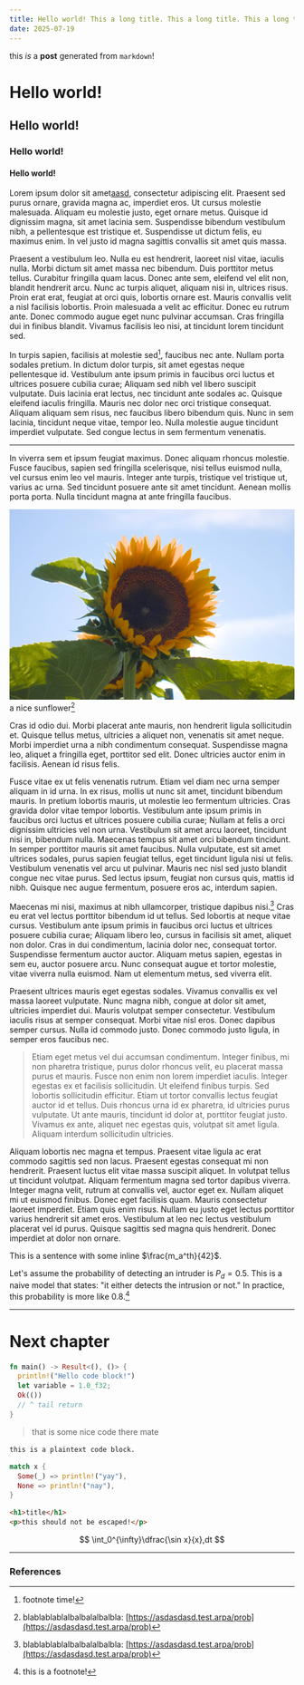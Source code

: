 ```yaml
---
title: Hello world! This a long title. This a long title. This a long title. This a long title. This a long title. This a long title. This a long title. This a long title.
date: 2025-07-19
---
```


this _is_ a **post** generated from `markdown`!

# Hello world!

## Hello world!

### Hello world!

#### Hello world!

[a]: http://asd.arpa/

Lorem ipsum dolor sit amet[aasd][a], consectetur adipiscing elit. Praesent sed purus ornare, gravida magna ac, imperdiet eros. Ut cursus molestie malesuada. Aliquam eu molestie justo, eget ornare metus. Quisque id dignissim magna, sit amet lacinia sem. Suspendisse bibendum vestibulum nibh, a pellentesque est tristique et. Suspendisse ut dictum felis, eu maximus enim. In vel justo id magna sagittis convallis sit amet quis massa.

Praesent a vestibulum leo. Nulla eu est hendrerit, laoreet nisl vitae, iaculis nulla. Morbi dictum sit amet massa nec bibendum. Duis porttitor metus tellus. Curabitur fringilla quam lacus. Donec ante sem, eleifend vel elit non, blandit hendrerit arcu. Nunc ac turpis aliquet, aliquam nisi in, ultrices risus. Proin erat erat, feugiat at orci quis, lobortis ornare est. Mauris convallis velit a nisl facilisis lobortis. Proin malesuada a velit ac efficitur. Donec eu rutrum ante. Donec commodo augue eget nunc pulvinar accumsan. Cras fringilla dui in finibus blandit. Vivamus facilisis leo nisi, at tincidunt lorem tincidunt sed.

In turpis sapien, facilisis at molestie sed[^gen], faucibus nec ante. Nullam porta sodales pretium. In dictum dolor turpis, sit amet egestas neque pellentesque id. Vestibulum ante ipsum primis in faucibus orci luctus et ultrices posuere cubilia curae; Aliquam sed nibh vel libero suscipit vulputate. Duis lacinia erat lectus, nec tincidunt ante sodales ac. Quisque eleifend iaculis fringilla. Mauris nec dolor nec orci tristique consequat. Aliquam aliquam sem risus, nec faucibus libero bibendum quis. Nunc in sem lacinia, tincidunt neque vitae, tempor leo. Nulla molestie augue tincidunt imperdiet vulputate. Sed congue lectus in sem fermentum venenatis.

---

[^gen]: footnote time!

In viverra sem et ipsum feugiat maximus. Donec aliquam rhoncus molestie. Fusce faucibus, sapien sed fringilla scelerisque, nisi tellus euismod nulla, vel cursus enim leo vel mauris. Integer ante turpis, tristique vel tristique ut, varius ac urna. Sed tincidunt posuere ante sit amet tincidunt. Aenean mollis porta porta. Nulla tincidunt magna at ante fringilla faucibus.

![an image](/assets/img.jpg)
a nice sunflower[^sf]

Cras id odio dui. Morbi placerat ante mauris, non hendrerit ligula sollicitudin et. Quisque tellus metus, ultricies a aliquet non, venenatis sit amet neque. Morbi imperdiet urna a nibh condimentum consequat. Suspendisse magna leo, aliquet a fringilla eget, porttitor sed elit. Donec ultricies auctor enim in facilisis. Aenean id risus felis.

Fusce vitae ex ut felis venenatis rutrum. Etiam vel diam nec urna semper aliquam in id urna. In ex risus, mollis ut nunc sit amet, tincidunt bibendum mauris. In pretium lobortis mauris, ut molestie leo fermentum ultricies. Cras gravida dolor vitae tempor lobortis. Vestibulum ante ipsum primis in faucibus orci luctus et ultrices posuere cubilia curae; Nullam at felis a orci dignissim ultricies vel non urna. Vestibulum sit amet arcu laoreet, tincidunt nisi in, bibendum nulla. Maecenas tempus sit amet orci bibendum tincidunt. In semper porttitor mauris sit amet faucibus. Nulla vulputate, est sit amet ultrices sodales, purus sapien feugiat tellus, eget tincidunt ligula nisi ut felis. Vestibulum venenatis vel arcu ut pulvinar. Mauris nec nisl sed justo blandit congue nec vitae purus. Sed lectus ipsum, feugiat non cursus quis, mattis id nibh. Quisque nec augue fermentum, posuere eros ac, interdum sapien.

Maecenas mi nisi, maximus at nibh ullamcorper, tristique dapibus nisi.[^sf] Cras eu erat vel lectus porttitor bibendum id ut tellus. Sed lobortis at neque vitae cursus. Vestibulum ante ipsum primis in faucibus orci luctus et ultrices posuere cubilia curae; Aliquam libero leo, cursus in facilisis sit amet, aliquet non dolor. Cras in dui condimentum, lacinia dolor nec, consequat tortor. Suspendisse fermentum auctor auctor. Aliquam metus sapien, egestas in sem eu, auctor posuere arcu. Nunc consequat augue et tortor molestie, vitae viverra nulla euismod. Nam ut elementum metus, sed viverra elit.

Praesent ultrices mauris eget egestas sodales. Vivamus convallis ex vel massa laoreet vulputate. Nunc magna nibh, congue at dolor sit amet, ultricies imperdiet dui. Mauris volutpat semper consectetur. Vestibulum iaculis risus at semper consequat. Morbi vitae nisl eros. Donec dapibus semper cursus. Nulla id commodo justo. Donec commodo justo ligula, in semper eros faucibus nec.

> Etiam eget metus vel dui accumsan condimentum. Integer finibus, mi non pharetra tristique, purus dolor rhoncus velit, eu placerat massa purus et mauris. Fusce non enim non lorem imperdiet iaculis. Integer egestas ex et facilisis sollicitudin. Ut eleifend finibus turpis. Sed lobortis sollicitudin efficitur. Etiam ut tortor convallis lectus feugiat auctor id et tellus. Duis rhoncus urna id ex pharetra, id ultricies purus vulputate. Ut ante mauris, tincidunt id dolor at, porttitor feugiat justo. Vivamus ex ante, aliquet nec egestas quis, volutpat sit amet ligula. Aliquam interdum sollicitudin ultricies.

Aliquam lobortis nec magna et tempus. Praesent vitae ligula ac erat commodo sagittis sed non lacus. Praesent egestas consequat mi non hendrerit. Praesent luctus elit vitae massa suscipit aliquet. In volutpat tellus ut tincidunt volutpat. Aliquam fermentum magna sed tortor dapibus viverra. Integer magna velit, rutrum at convallis vel, auctor eget ex. Nullam aliquet mi ut euismod finibus. Donec eget facilisis quam. Mauris consectetur laoreet imperdiet. Etiam quis enim risus. Nullam eu justo eget lectus porttitor varius hendrerit sit amet eros. Vestibulum at leo nec lectus vestibulum placerat vel id purus. Quisque sagittis sed magna quis hendrerit. Donec imperdiet at dolor non ornare.

This is a sentence with some inline $\frac{m_a^th}{42}$.

Let's assume the probability of detecting an intruder is $P_d = 0.5$. This is a naive model that states: "it either detects the intrusion or not."
In practice, this probability is more like $0.8$.[^prob]

---

[^prob]: this is a footnote!

# Next chapter

```rust
fn main() -> Result<(), ()> {
  println!("Hello code block!")
  let variable = 1.0_f32;
  Ok(())
  // ^ tail return
}
```

> that is some nice code there mate

```
this is a plaintext code block.
```

```rust
match x {
  Some(_) => println!("yay"),
  None => println!("nay"),
}
```

```html
<h1>title</h1>
<p>this should not be escaped!</p>
```

$$
  \int_0^{\infty}\dfrac{\sin x}{x},dt
$$

---

### References

[^sf]: blablablablalbalbalalbalbla: [https://asdasdasd.test.arpa/prob](https://asdasdasd.test.arpa/prob)
